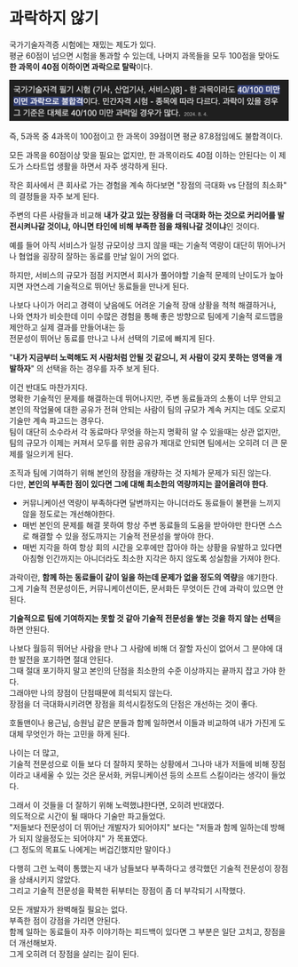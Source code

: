# 과락하지 않기

국가기술자격증 시험에는 재밌는 제도가 있다.  
평균 60점이 넘으면 시험을 통과할 수 있는데, 나머지 과목들을 모두 100점을 맞아도 **한 과목이 40점 이하이면 과락으로 탈락**이다.

![1](./images/1.png)

즉, 5과목 중 4과목이 100점이고 한 과목이 39점이면 평균 87.8점임에도 불합격이다.  
  
모든 과목을 60점이상 맞을 필요는 없지만, 한 과목이라도 40점 이하는 안된다는 이 제도가 스타트업 생활을 하면서 자주 생각하게 된다.  
  
작은 회사에서 큰 회사로 가는 경험을 계속 하다보면 "장점의 극대화 vs 단점의 최소화" 의 결정들을 자주 보게 된다.  
  
주변의 다른 사람들과 비교해 **내가 갖고 있는 장점을 더 극대화 하는 것으로 커리어를 발전시켜나갈 것이냐, 아니면 타인에 비해 부족한 점을 채워나갈 것이냐**인 것이다.  
  
예를 들어 아직 서비스가 일정 규모이상 크지 않을 때는 기술적 역량이 대단히 뛰어나거나 협업을 굉장히 잘하는 동료를 만날 일이 거의 없다.  
  
하지만, 서비스의 규모가 점점 커지면서 회사가 풀어야할 기술적 문제의 난이도가 높아지면 자연스레 기술적으로 뛰어난 동료들을 만나게 된다.    
  
나보다 나이가 어리고 경력이 낮음에도 어려운 기술적 장애 상황을 척척 해결하거나,  
나와 연차가 비슷한데 이미 수많은 경험을 통해 좋은 방향으로 팀에게 기술적 로드맵을 제안하고 실제 결과를 만들어내는 등  
전문성이 뛰어난 동료를 만나고 나서 선택의 기로에 빠지게 된다.  
  
"**내가 지금부터 노력해도 저 사람처럼 안될 것 같으니, 저 사람이 갖지 못하는 영역을 개발하자**" 의 선택을 하는 경우를 자주 보게 된다.  
  
이건 반대도 마찬가지다.  
명확한 기술적인 문제를 해결하는데 뛰어나지만, 주변 동료들과의 소통이 너무 안되고 본인의 작업물에 대한 공유가 전혀 안되는 사람이 팀의 규모가 계속 커지는 데도 오로지 기술만 계속 파고드는 경우다.  
팀이 대단히 소수라서 각 동료마다 무엇을 하는지 명확히 알 수 있을때는 상관 없지만, 팀의 규모가 이제는 커져서 모두를 위한 공유가 제대로 안되면 팀에서는 오히려 더 큰 문제를 일으키게 된다.  
  
조직과 팀에 기여하기 위해 본인의 장점을 개량하는 것 자체가 문제가 되진 않는다.  
다만, **본인의 부족한 점이 있다면 그에 대해 최소한의 역량까지는 끌어올려야 한다**.  

- 커뮤니케이션 역량이 부족하다면 달변까지는 아니더라도 동료들이 불편을 느끼지 않을 정도로는 개선해야한다.
- 매번 본인의 문제를 해결 못하여 항상 주변 동료들의 도움을 받아야만 한다면 스스로 해결할 수 있을 정도까지는 기술적 전문성을 쌓아야 한다.
- 매번 지각을 하여 항상 회의 시간을 오후에만 잡아야 하는 상황을 유발하고 있다면 아침형 인간까지는 아니더라도 최소한 지각은 하지 않도록 성실함을 가져야 한다. 

과락이란, **함께 하는 동료들이 같이 일을 하는데 문제가 없을 정도의 역량**을 얘기한다.  
그게 기술적 전문성이든, 커뮤니케이션이든, 문서화든 무엇이든 간에 과락이 있으면 안된다.  

**기술적으로 팀에 기여하지는 못할 것 같아 기술적 전문성을 쌓는 것을 하지 않는 선택**을 하면 안된다.  
  
나보다 월등히 뛰어난 사람을 만나 그 사람에 비해 더 잘할 자신이 없어서 그 분야에 대한 발전을 포기하면 절대 안된다.  
그때 절대 포기하지 말고 본인의 단점을 최소한의 수준 이상까지는 끝까지 잡고 가야 한다.  
그래야만 나의 장점이 단점때문에 희석되지 않는다.  
장점을 더 극대화시키려면 장점을 희석시킬정도의 단점은 개선하는 것이 좋다.  
  
호돌맨이나 용근님, 승원님 같은 분들과 함께 일하면서 이들과 비교하여 내가 가진게 도대체 무엇인가 하는 고민을 하게 된다.  

나이는 더 많고,  
기술적 전문성으로 이들 보다 더 잘하지 못하는 상황에서 그나마 내가 저들에 비해 장점이라고 내세울 수 있는 것은 문서화, 커뮤니케이션 등의 소프트 스킬이라는 생각이 들었다.  
  
그래서 이 것들을 더 잘하기 위해 노력했냐한다면, 오히려 반대였다.  
의도적으로 시간이 될 때마다 기술만 파고들었다.  
"저들보다 전문성이 더 뛰어난 개발자가 되어야지" 보다는 "저들과 함께 일하는데 방해가 되지 않을정도는 되어야지" 가 목표였다.  
(그 정도의 목표도 나에게는 버겁긴했지만 말이다.)  
  
다행히 그런 노력이 통했는지 내가 남들보다 부족하다고 생각했던 기술적 전문성이 장점을 상쇄시키지 않았다.  
그리고 기술적 전문성을 확복한 뒤부터는 장점이 좀 더 부각되기 시작했다.  
  
모든 개발자가 완벽해질 필요는 없다.  
부족한 점이 강점을 가리면 안된다.  
함께 일하는 동료들이 자주 이야기하는 피드백이 있다면 그 부분은 일단 고치고, 장점을 더 개선해보자.  
그게 오히려 더 장점을 살리는 길이 된다.

